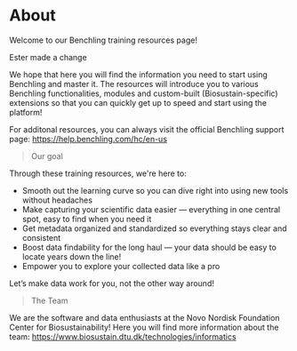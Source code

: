 # About

Welcome to our Benchling training resources page! 

Ester made a change

We hope that here you will find the information you need to start using Benchling and master it. The resources will introduce you to various Benchling functionalities, modules and custom-built (Biosustain-specific) extensions so that you can quickly get up to speed and start using the platform! 

For additonal resources, you can always visit the official Benchling support page: https://help.benchling.com/hc/en-us 


> Our goal

Through these training resources, we're here to:

- Smooth out the learning curve so you can dive right into using new tools without headaches
- Make capturing your scientific data easier — everything in one central spot, easy to find when you need it
- Get metadata organized and standardized so everything stays clear and consistent
- Boost data findability for the long haul — your data should be easy to locate years down the line!
- Empower you to explore your collected data like a pro

Let’s make data work for you, not the other way around!


> The Team

We are the software and data enthusiasts at the Novo Nordisk Foundation Center for Biosustainability! Here you will find more information about the team: https://www.biosustain.dtu.dk/technologies/informatics



